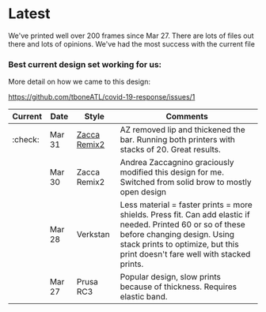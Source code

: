 
# Latest 

We've printed well over 200 frames since Mar 27.  There are lots of files out there and lots of opinions.  We've had the most success with the current file

### Best current design set working for us:



More detail on how we came to this design:

https://github.com/tboneATL/covid-19-response/issues/1

|Current   |Date   |Style  | Comments  |
|---  |---|---|---|
| :check:  |Mar 31   | [Zacca Remix2]()  | AZ removed lip and thickened the bar.  Running both printers with stacks of 20.  Great results.  |
|   |Mar 30   | Zacca Remix2  | Andrea Zaccagnino graciously modified this design for me.  Switched from solid brow to mostly open design  |
|   |Mar 28   | Verkstan  | Less material = faster prints = more shields. Press fit.  Can add elastic if needed.  Printed 60 or so of these before changing design. Using stack prints to optimize, but this print doesn't fare well with stacked prints. |
|   |Mar 27   | Prusa RC3   | Popular design, slow prints because of thickness.  Requires elastic band.   |